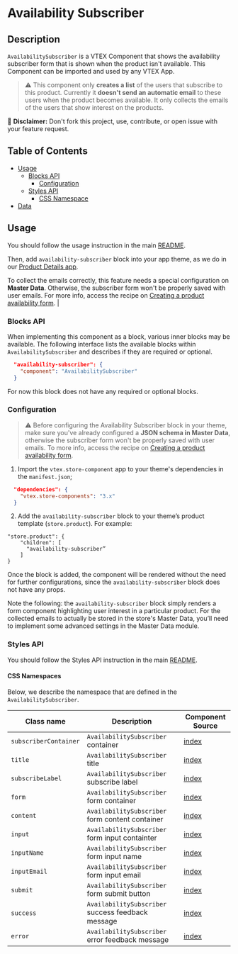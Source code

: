# Availability Subscriber

## Description

`AvailabilitySubscriber` is a VTEX Component that shows the availability subscriber form that is shown when the product isn't available. This Component can be imported and used by any VTEX App.

>⚠️ This component only **creates a list** of the users that subscribe to this product. Currently it **doesn't send an automatic email** to these users when the product becomes available. It only collects the emails of the users that show interest on the products.


:loudspeaker: **Disclaimer:** Don't fork this project, use, contribute, or open issue with your feature request.

## Table of Contents
- [Usage](#usage)
  - [Blocks API](#blocks-api)
    - [Configuration](#configuration)
  - [Styles API](#styles-api)
    - [CSS Namespace](#css-namespaces)
- [Data](#data)

## Usage

You should follow the usage instruction in the main [README](/README.md#usage).

Then, add `availability-subscriber` block into your app theme, as we do in our [Product Details app](https://github.com/vtex-apps/product-details/blob/master/store/blocks.json). 

To collect the emails correctly, this feature needs a special configuration on **Master Data**. Otherwise, the subscriber form won't be properly saved with user emails. For more info, access the recipe on [Creating a product availability form](https://developers.vtex.com/vtex-developer-docs/docs/vtex-io-documentation-creating-a-product-availability-form).                         |


### Blocks API

When implementing this component as a block, various inner blocks may be available. The following interface lists the available blocks within `AvailabilitySubscriber` and describes if they are required or optional.

```json
  "availability-subscriber": {
    "component": "AvailabilitySubscriber"
  }
```

For now this block does not have any required or optional blocks.

### Configuration

>⚠️ Before configuring the Availability Subscriber block in your theme, make sure you've already configured a **JSON schema in Master Data**, otherwise the subscriber form won't be properly saved with user emails. To more info, access the recipe on [Creating a product availability form](https://developers.vtex.com/vtex-developer-docs/docs/vtex-io-documentation-creating-a-product-availability-form).

1. Import the  `vtex.store-component` app to your theme's dependencies in the  `manifest.json`;

```json
  "dependencies": {
    "vtex.store-components": "3.x"
  }
```

2. Add the `availability-subscriber` block to your theme’s product template (`store.product`). For example:

```
"store.product": {
    "children": [
      "availability-subscriber”
    ]
}

```

Once the block is added, the component will be rendered without the need for further configurations, since the `availability-subscriber` block does not have any props. 

Note the following: the `availability-subscriber` block simply renders a form component highlighting user interest in a particular product. For the collected emails to actually be stored in the store's Master Data, you’ll need to implement some advanced settings in the  Master Data module.


### Styles API

You should follow the Styles API instruction in the main [README](/README.md#styles-api).

#### CSS Namespaces

Below, we describe the namespace that are defined in the `AvailabilitySubscriber`.

| Class name | Description | Component Source |
| ---------- | ----------- |----------------- |
| `subscriberContainer` | `AvailabilitySubscriber` container | [index](/react/components/AvailabilitySubscriber/index.js) |
| `title` | `AvailabilitySubscriber` title | [index](/react/components/AvailabilitySubscriber/index.js) |
| `subscribeLabel` | `AvailabilitySubscriber` subscribe label | [index](/react/components/AvailabilitySubscriber/index.js) |
| `form` | `AvailabilitySubscriber` form container | [index](/react/components/AvailabilitySubscriber/index.js) |
| `content` | `AvailabilitySubscriber` form content container | [index](/react/components/AvailabilitySubscriber/index.js) |
| `input` | `AvailabilitySubscriber` form input containter | [index](/react/components/AvailabilitySubscriber/index.js) |
| `inputName` | `AvailabilitySubscriber` form input name | [index](/react/components/AvailabilitySubscriber/index.js) |
| `inputEmail` | `AvailabilitySubscriber` form input email | [index](/react/components/AvailabilitySubscriber/index.js) |
| `submit` | `AvailabilitySubscriber` form submit button | [index](/react/components/AvailabilitySubscriber/index.js) |
| `success` | `AvailabilitySubscriber` success feedback message | [index](/react/components/AvailabilitySubscriber/index.js) |
| `error` | `AvailabilitySubscriber` error feedback message | [index](/react/components/AvailabilitySubscriber/index.js) |
